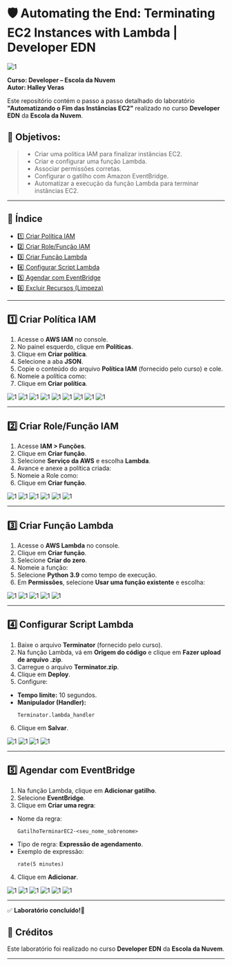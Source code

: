 # 🛡️ Automating the End: Terminating EC2 Instances with Lambda | Developer EDN

![1](https://raw.githubusercontent.com/HalleyVeras/aws-lambda-event-lab-developer-EDN/refs/heads/main/arquivos1/Image1.jpg)

**Curso: Developer – Escola da Nuvem**  
**Autor: Halley Veras**

Este repositório contém o passo a passo detalhado do laboratório **"Automatizando o Fim das Instâncias EC2"** realizado no curso **Developer EDN** da **Escola da Nuvem**.

## 🎯 Objetivos:
> - Criar uma política IAM para finalizar instâncias EC2.
> - Criar e configurar uma função Lambda.
> - Associar permissões corretas.
> - Configurar o gatilho com Amazon EventBridge.
> - Automatizar a execução da função Lambda para terminar instâncias EC2.

---

## 📂 Índice

- [1️⃣ Criar Política IAM](#1️⃣-criar-política-iam)
- [2️⃣ Criar Role/Função IAM](#2️⃣-criar-rolefunção-iam)
- [3️⃣ Criar Função Lambda](#3️⃣-criar-função-lambda)
- [4️⃣ Configurar Script Lambda](#4️⃣-configurar-script-lambda)
- [5️⃣ Agendar com EventBridge](#5️⃣-agendar-com-eventbridge)
- [6️⃣ Excluir Recursos (Limpeza)](#6️⃣-excluir-recursos-limpeza)

---

## 1️⃣ Criar Política IAM

1. Acesse o **AWS IAM** no console.
2. No painel esquerdo, clique em **Políticas**.
3. Clique em **Criar política**.
4. Selecione a aba **JSON**.
5. Copie o conteúdo do arquivo **Política IAM** (fornecido pelo curso) e cole.
6. Nomeie a política como:
7. Clique em **Criar política**.

![1](https://raw.githubusercontent.com/HalleyVeras/aws-lambda-event-lab-developer-EDN/refs/heads/main/arquivos1/2025-06-01_16-09.png)
![1](https://raw.githubusercontent.com/HalleyVeras/aws-lambda-event-lab-developer-EDN/refs/heads/main/arquivos1/2025-06-01_16-09_1.png)
![1](https://raw.githubusercontent.com/HalleyVeras/aws-lambda-event-lab-developer-EDN/refs/heads/main/arquivos1/2025-06-01_16-11.png)
![1](https://raw.githubusercontent.com/HalleyVeras/aws-lambda-event-lab-developer-EDN/refs/heads/main/arquivos1/2025-06-01_16-12.png)
![1](https://raw.githubusercontent.com/HalleyVeras/aws-lambda-event-lab-developer-EDN/refs/heads/main/arquivos1/2025-06-01_16-13.png)
![1](https://raw.githubusercontent.com/HalleyVeras/aws-lambda-event-lab-developer-EDN/refs/heads/main/arquivos1/2025-06-01_16-14.png)
![1](https://raw.githubusercontent.com/HalleyVeras/aws-lambda-event-lab-developer-EDN/refs/heads/main/arquivos1/2025-06-01_16-15.png)
![1](https://raw.githubusercontent.com/HalleyVeras/aws-lambda-event-lab-developer-EDN/refs/heads/main/arquivos1/2025-06-01_16-19.png)
![1](https://raw.githubusercontent.com/HalleyVeras/aws-lambda-event-lab-developer-EDN/refs/heads/main/arquivos1/Policy-Created-halley-veras.png)




---

## 2️⃣ Criar Role/Função IAM

1. Acesse **IAM > Funções**.
2. Clique em **Criar função**.
3. Selecione **Serviço da AWS** e escolha **Lambda**.
4. Avance e anexe a política criada:
5. Nomeie a Role como:
6. Clique em **Criar função**.

![1](https://raw.githubusercontent.com/HalleyVeras/aws-lambda-event-lab-developer-EDN/refs/heads/main/arquivos1/2025-06-01_16-23.png)
![1](https://raw.githubusercontent.com/HalleyVeras/aws-lambda-event-lab-developer-EDN/refs/heads/main/arquivos1/2025-06-01_16-25.png)
![1](https://raw.githubusercontent.com/HalleyVeras/aws-lambda-event-lab-developer-EDN/refs/heads/main/arquivos1/2025-06-01_16-26.png)
![1](https://raw.githubusercontent.com/HalleyVeras/aws-lambda-event-lab-developer-EDN/refs/heads/main/arquivos1/2025-06-01_16-52.png)
![1](https://raw.githubusercontent.com/HalleyVeras/aws-lambda-event-lab-developer-EDN/refs/heads/main/arquivos1/2025-06-01_16-52_1.png)
![1](https://raw.githubusercontent.com/HalleyVeras/aws-lambda-event-lab-developer-EDN/refs/heads/main/arquivos1/Role-Created-halley-veras.png)

---

## 3️⃣ Criar Função Lambda

1. Acesse o **AWS Lambda** no console.
2. Clique em **Criar função**.
3. Selecione **Criar do zero**.
4. Nomeie a função:
5. Selecione **Python 3.9** como tempo de execução.
6. Em **Permissões**, selecione **Usar uma função existente** e escolha:


![1](https://raw.githubusercontent.com/HalleyVeras/aws-lambda-event-lab-developer-EDN/refs/heads/main/arquivos1/2025-06-01_16-54.png)
![1](https://raw.githubusercontent.com/HalleyVeras/aws-lambda-event-lab-developer-EDN/refs/heads/main/arquivos1/2025-06-01_16-56.png)
![1](https://raw.githubusercontent.com/HalleyVeras/aws-lambda-event-lab-developer-EDN/refs/heads/main/arquivos1/2025-06-01_16-59.png)
![1](https://raw.githubusercontent.com/HalleyVeras/aws-lambda-event-lab-developer-EDN/refs/heads/main/arquivos1/2025-06-01_17-02.png)
![1](https://raw.githubusercontent.com/HalleyVeras/aws-lambda-event-lab-developer-EDN/refs/heads/main/arquivos1/2025-06-01_17-04.png)


---

## 4️⃣ Configurar Script Lambda

1. Baixe o arquivo **Terminator** (fornecido pelo curso).
2. Na função Lambda, vá em **Origem do código** e clique em **Fazer upload de arquivo .zip**.
3. Carregue o arquivo **Terminator.zip**.
4. Clique em **Deploy**.
5. Configure:
- **Tempo limite:** 10 segundos.
- **Manipulador (Handler):**  
  ```
  Terminator.lambda_handler
  ```
6. Clique em **Salvar**.

![1](https://raw.githubusercontent.com/HalleyVeras/aws-lambda-event-lab-developer-EDN/refs/heads/main/arquivos1/2025-06-01_17-07.png)
![1](https://raw.githubusercontent.com/HalleyVeras/aws-lambda-event-lab-developer-EDN/refs/heads/main/arquivos1/2025-06-01_17-08.png)
![1](https://raw.githubusercontent.com/HalleyVeras/aws-lambda-event-lab-developer-EDN/refs/heads/main/arquivos1/2025-06-01_17-09.png)
![1](https://raw.githubusercontent.com/HalleyVeras/aws-lambda-event-lab-developer-EDN/refs/heads/main/arquivos1/2025-06-01_17-12.png)

---

## 5️⃣ Agendar com EventBridge

1. Na função Lambda, clique em **Adicionar gatilho**.
2. Selecione **EventBridge**.
3. Clique em **Criar uma regra**:
- Nome da regra:  
  ```
  GatilhoTerminarEC2-<seu_nome_sobrenome>
  ```
- Tipo de regra: **Expressão de agendamento**.
- Exemplo de expressão:
  ```
  rate(5 minutes)
  ```
4. Clique em **Adicionar**.

![1](https://raw.githubusercontent.com/HalleyVeras/aws-lambda-event-lab-developer-EDN/refs/heads/main/arquivos1/2025-06-01_17-13.png)
![1](https://raw.githubusercontent.com/HalleyVeras/aws-lambda-event-lab-developer-EDN/refs/heads/main/arquivos1/2025-06-01_17-15.png)
![1](https://raw.githubusercontent.com/HalleyVeras/aws-lambda-event-lab-developer-EDN/refs/heads/main/arquivos1/2025-06-01_17-20.png)
![1](https://raw.githubusercontent.com/HalleyVeras/aws-lambda-event-lab-developer-EDN/refs/heads/main/arquivos1/2025-06-01_17-22.png)
![1](https://raw.githubusercontent.com/HalleyVeras/aws-lambda-event-lab-developer-EDN/refs/heads/main/arquivos1/2025-06-01_17-24.png)
![1](https://raw.githubusercontent.com/HalleyVeras/aws-lambda-event-lab-developer-EDN/refs/heads/main/arquivos1/Lambda-Trigger-Created.png)

---



✅ **Laboratório concluído!🚀**



## 📝 Créditos

Este laboratório foi realizado no curso **Developer EDN** da **Escola da Nuvem**.

---



    
